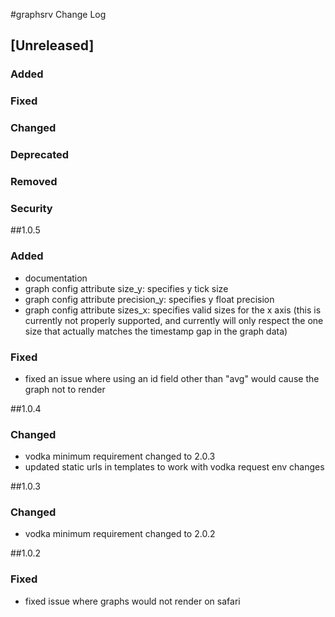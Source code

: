
#graphsrv Change Log

## [Unreleased]
### Added
### Fixed
### Changed
### Deprecated
### Removed
### Security

##1.0.5

### Added

- documentation
- graph config attribute size_y: specifies y tick size
- graph config attribute precision_y: specifies y float precision
- graph config attribute sizes_x: specifies valid sizes for the x axis (this is currently not properly
  supported, and currently will only respect the one size that actually matches the timestamp gap in the
  graph data)

### Fixed

- fixed an issue where using an id field other than "avg" would cause the graph not to render

##1.0.4
### Changed
- vodka minimum requirement changed to 2.0.3
- updated static urls in templates to work with vodka request env changes

##1.0.3
### Changed
- vodka minimum requirement changed to 2.0.2

##1.0.2
### Fixed
- fixed issue where graphs would not render on safari
